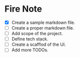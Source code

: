 # Fire Note

- [x] Create a sample markdown file.
- [ ] Create a proper markdown file.
- [ ] Add scope of the project.
- [ ] Define tech stack.
- [ ] Create a scafflod of the UI.
- [ ] Add more TODOs.
